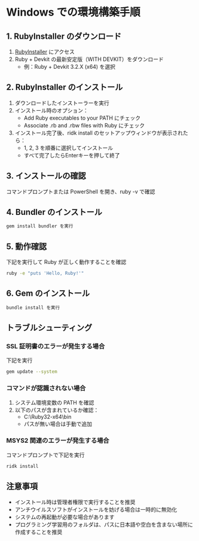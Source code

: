 # Windows での環境構築手順

## 1. RubyInstaller のダウンロード

1. [RubyInstaller](https://rubyinstaller.org/downloads/) にアクセス
2. Ruby + Devkit の最新安定版（WITH DEVKIT）をダウンロード
   - 例：Ruby + Devkit 3.2.X (x64) を選択

## 2. RubyInstaller のインストール

1. ダウンロードしたインストーラーを実行
2. インストール時のオプション：
   - Add Ruby executables to your PATH にチェック
   - Associate .rb and .rbw files with Ruby にチェック
3. インストール完了後、ridk install のセットアップウィンドウが表示されたら：
   - 1, 2, 3 を順番に選択してインストール
   - すべて完了したらEnterキーを押して終了

## 3. インストールの確認

コマンドプロンプトまたは PowerShell を開き、ruby -v で確認

## 4. Bundler のインストール
```bash
gem install bundler を実行
```

## 5. 動作確認
下記を実行して Ruby が正しく動作することを確認
```bash
ruby -e "puts 'Hello, Ruby!'"
```
## 6. Gem のインストール
```bash
bundle install を実行
```

## トラブルシューティング

### SSL 証明書のエラーが発生する場合
下記を実行
```bash
gem update --system
```


### コマンドが認識されない場合
1. システム環境変数の PATH を確認
2. 以下のパスが含まれているか確認：
   - C:\Ruby32-x64\bin
   - パスが無い場合は手動で追加

### MSYS2 関連のエラーが発生する場合
コマンドプロンプトで下記を実行
```bash
ridk install
```

## 注意事項
- インストール時は管理者権限で実行することを推奨
- アンチウイルスソフトがインストールを妨げる場合は一時的に無効化
- システムの再起動が必要な場合があります
- プログラミング学習用のフォルダは、パスに日本語や空白を含まない場所に作成することを推奨
